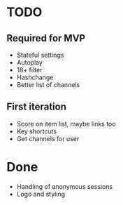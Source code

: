 # TODO

## Required for MVP

* Stateful settings
* Autoplay
* 18+ filter
* Hashchange
* Better list of channels

## First iteration

* Score on item list, maybe links too
* Key shortcuts
* Get channels for user

# Done

* Handling of anonymous sessions
* Logo and styling
